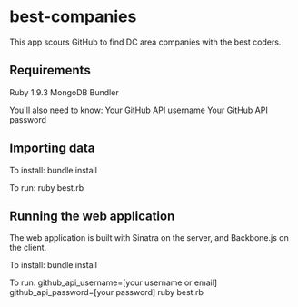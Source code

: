 best-companies
==============

This app scours GitHub to find DC area companies with the best coders.

Requirements
------------

Ruby 1.9.3
MongoDB
Bundler

You'll also need to know:
Your GitHub API username
Your GitHub API password

Importing data
--------------

To install:
    bundle install

To run:
    ruby best.rb


Running the web application
---------------------------    

The web application is built with Sinatra on the server, and Backbone.js on the client.

To install:
    bundle install

To run:
    github_api_username=[your username or email] github_api_password=[your password] ruby best.rb 